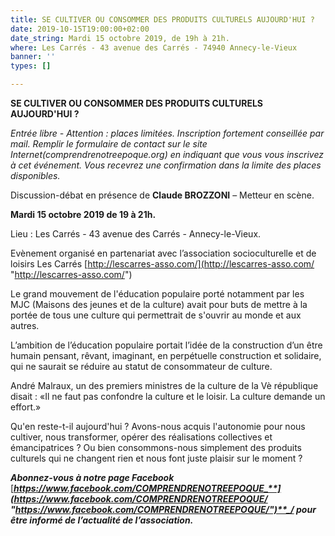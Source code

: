 ```yaml
---
title: SE CULTIVER OU CONSOMMER DES PRODUITS CULTURELS AUJOURD'HUI ?
date: 2019-10-15T19:00:00+02:00
date_string: Mardi 15 octobre 2019, de 19h à 21h.
where: Les Carrés - 43 avenue des Carrés - 74940 Annecy-le-Vieux
banner: ''
types: []

---
```

**SE CULTIVER OU CONSOMMER DES PRODUITS CULTURELS AUJOURD'HUI ?**

_Entrée libre - Attention : places limitées. Inscription fortement conseillée par mail. Remplir le formulaire de contact sur le site Internet(comprendrenotreepoque.org) en indiquant que vous vous inscrivez à cet événement. Vous recevrez une confirmation dans la limite des places disponibles._

Discussion-débat en présence de **Claude BROZZONI** – Metteur en scène.

**Mardi 15 octobre 2019 de 19 à 21h.**

Lieu : Les Carrés - 43 avenue des Carrés - Annecy-le-Vieux.

Evènement organisé en partenariat avec l’association socioculturelle et de loisirs Les Carrés    [http://lescarres-asso.com/](http://lescarres-asso.com/ "http://lescarres-asso.com/")

Le grand mouvement de l'éducation populaire porté notamment par les MJC (Maisons des jeunes et de la culture) avait pour buts de mettre à la portée de tous une culture qui permettrait de s'ouvrir au monde et aux autres.

L’ambition de l’éducation populaire portait l’idée de la construction d’un être humain pensant, rêvant, imaginant, en perpétuelle construction et solidaire, qui ne saurait se réduire au statut de consommateur de culture.

André Malraux, un des premiers ministres de la culture de la Vè république disait : «Il ne faut pas confondre la culture et le loisir. La culture demande un effort.»

Qu'en reste-t-il aujourd'hui ? Avons-nous acquis l'autonomie pour nous cultiver, nous transformer, opérer des réalisations collectives et émancipatrices ? Ou bien consommons-nous simplement des produits culturels qui ne changent rien et nous font juste plaisir sur le moment ?

**_Abonnez-vous à notre page Facebook_** [**_https://www.facebook.com/COMPRENDRENOTREEPOQUE_**](https://www.facebook.com/COMPRENDRENOTREEPOQUE/ "https://www.facebook.com/COMPRENDRENOTREEPOQUE/")**_/ pour être informé de l’actualité de l’association._**